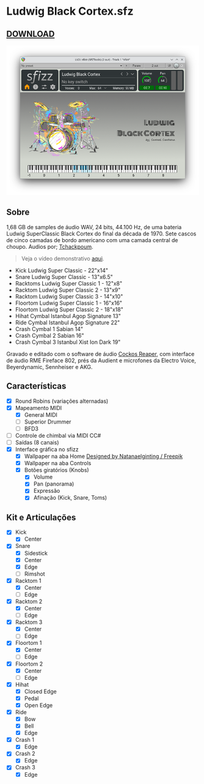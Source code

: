 # Ludwig Black Cortex.sfz

## [DOWNLOAD](https://github.com/samuelsantanaoficial/LudwigBlackCortex/releases)

![Screenshot](ui/screenshot.png)

## Sobre

1,68 GB de samples de áudio WAV, 24 bits, 44.100 Hz, de uma bateria Ludwig SuperClassic Black Cortex do final da década de 1970. Sete cascos de cinco camadas de bordo americano com uma camada central de choupo. Audios por; [Tchackpoum](https://www.tchackpoum.com/).

> Veja o vídeo demonstrativo [aqui](https://www.youtube.com/watch?v=KRnmregWpho).

* Kick Ludwig Super Classic - 22"x14"
* Snare Ludwig Super Classic - 13"x6.5"
* Racktoms Ludwig Super Classic 1 - 12"x8"
* Racktom Ludwig Super Classic 2 - 13"x9"
* Racktom Ludwig Super Classic 3 - 14"x10"
* Floortom Ludwig Super Classic 1 - 16"x16"
* Floortom Ludwig Super Classic 2 - 18"x18"
* Hihat Cymbal Istanbul Agop Signature 13"
* Ride Cymbal Istanbul Agop Signature 22"
* Crash Cymbal 1 Sabian 14"
* Crash Cymbal 2 Sabian 16"
* Crash Cymbal 3 Istanbul Xist Ion Dark 19"

Gravado e editado com o software de áudio [Cockos Reaper](https://www.reaper.fm), com interface de áudio RME Fireface 802, prés da Audient e microfones da Electro Voice, Beyerdynamic, Sennheiser e AKG.

## Características

- [x] Round Robins (variações alternadas)
- [x] Mapeamento MIDI
    - [x] General MIDI
    - [ ] Superior Drummer
    - [ ] BFD3
- [ ] Controle de chimbal via MIDI CC#
- [ ] Saídas (8 canais)
- [x] Interface gráfica no sfizz
    - [x] Wallpaper na aba Home [Designed by Natanaelginting / Freepik](https://www.freepik.com/author/natanaelginting)
    - [x] Wallpaper na aba Controls
    - [x] Botões giratórios (Knobs)
        - [x] Volume
        - [x] Pan (panorama)
        - [x] Expressão
        - [x] Afinação (Kick, Snare, Toms)

## Kit e Articulações
- [x] Kick
    - [x] Center
- [x] Snare
    - [x] Sidestick
    - [x] Center
    - [x] Edge
    - [ ] Rimshot
- [x] Racktom 1
    - [x] Center
    - [ ] Edge
- [x] Racktom 2
    - [x] Center
    - [ ] Edge
- [x] Racktom 3
    - [x] Center
    - [ ] Edge
- [x] Floortom 1
    - [x] Center
    - [ ] Edge
- [x] Floortom 2
    - [x] Center
    - [ ] Edge
- [x] Hihat
    - [x] Closed Edge
    - [x] Pedal
    - [x] Open Edge
- [x] Ride
    - [x] Bow
    - [x] Bell
    - [x] Edge
- [x] Crash 1
    - [x] Edge
- [x] Crash 2
    - [x] Edge
- [x] Crash 3
    - [x] Edge
